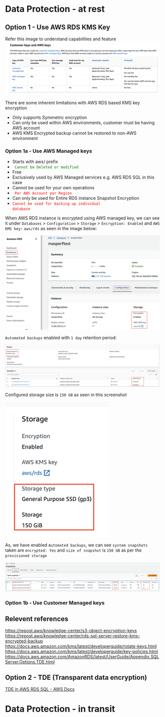 # Data Protection - at rest #

## Option 1 - Use AWS RDS KMS Key ##

Refer this image to understand capabilities and feature ![types of AWS KMS options](pics/dataprotection/1.types.png) 

There are some inherent limitations with AWS RDS based KMS key encryption
- Only supports Symmetric encryption
- Can only be used within AWS environments, customer must be having AWS account
- AWS KMS Encrypted backup cannot be restored to non-AWS environment

### Option 1a - Use AWS Managed keys ###
- Starts with aws/ prefix
- <code style="color : green"> Cannot be Deleted or modified </code>
- Free
- Exclusively used by AWS Managed services e.g. AWS RDS SQL in this case
- Cannot be used for your own operations 
- <code style="color : red"> Per AWS Account per Region </code>
- Can only be used for Entire RDS instance Snapshot Encryption
- <code style="color : red">Cannot be used for backing up individual database </code>

When AWS RDS instance is encrypted using AWS managed key, we can see it under `Databases` > `Configuration` > `Storage` > `Encryption: Enabled` and `AWS KMS key:` `aws/rds` as seen in the image below:

![AWS RDS instance encrypted using KMS key](pics/dataprotection/4.aws-managed-kms.png)

`Automated backups` enabled with `1 day` retention period:

![](pics/dataprotection/7.automated-backup.png) 

Configured storage size is `150 GB` as seen in this screenshot

![Instanace storage size: 150 GB](pics/dataprotection/6.instance-storage.png)


As, we have enabled `Automated backups`, we can see `system snapshots` taken are `encrypted: Yes` and `size of snapshot` is `150 GB` as per the `provisioned storage` 

![Encrypted snapshot with size:150 GB](pics/dataprotection/5.encrypted-snapshot.png)

### Option 1b - Use Customer Managed keys ###

## Relevent references
https://repost.aws/knowledge-center/s3-object-encryption-keys
https://repost.aws/knowledge-center/rds-sql-server-restore-kms-encrypted-backup
https://docs.aws.amazon.com/kms/latest/developerguide/rotate-keys.html
https://docs.aws.amazon.com/kms/latest/developerguide/key-policies.html
https://docs.aws.amazon.com/AmazonRDS/latest/UserGuide/Appendix.SQLServer.Options.TDE.html

## Option 2 - TDE (Transparent data encryption) ##

[TDE in AWS RDS SQL - AWS Docs](https://docs.aws.amazon.com/AmazonRDS/latest/UserGuide/Appendix.SQLServer.Options.TDE.html#TDE.Limitations)

# Data Protection - in transit #
